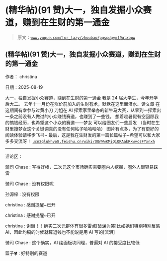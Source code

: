 # (精华帖)(91 赞)大一，独自发掘小众赛道，赚到在生财的第一通金

> 原文：[`www.yuque.com/for_lazy/zhoubao/pgspdgymf9qtxbpw`](https://www.yuque.com/for_lazy/zhoubao/pgspdgymf9qtxbpw)

## (精华帖)(91 赞)大一，独自发掘小众赛道，赚到在生财的第一通金

作者： christina

日期：2025-08-19

大一，独自发掘小众赛道，赚到在生财的第一通金 我是 24 届大学生，今年开学后大二。 去年十一月份在涨价前加入的生财有术，默默在这里面潜水、读文章
在这期间有幸参与过黄小刀 刀姐在 AI 探索家里举办的新牛马大赛，从零到一探索出一条之前没有人做过的小众赚钱赛道，也赚到了一些钱。
想着趁暑假有空回顾我的搞钱经历，也希望这个小众的赛道——梦女 可以给圈友们一些启发 （当时在生财里搜梦女这个关键词真的没有任何帖子哈哈哈哈）
图片有点多，为了有更好的阅读体验请移步飞书~ 最后，这是我在生财发的第一篇长篇帖子~希望可以和大家多多交流呀！ [`ucn2qlukhvo8.feishu.cn/wiki/OOnWwKMiQiOKAakRkwvcsFYxnxh`](https://ucn2qlukhvo8.feishu.cn/wiki/OOnWwKMiQiOKAakRkwvcsFYxnxh)

* * *

评论区：

骑司 Chase : 写得好棒，二次元这个市场确实需要圈内人挖掘，圈外人很容易踩雷

骑司 Chase : 没有权限呢

孙源梓 : 没有权限

christina : 感谢提醒~已开

christina : 感谢提醒~已开

christina : 谢谢！！确实二次元群体有很多雷点[破涕为笑]比如她们特别特别反感 AI，因此约稿的时候就算退钱也不能说是用 AI 写的[流泪]

骑司 Chase : 这个确实，AI 绘画板块同理，普遍对 AI 的接受度比较低

篮子🍀 : 好特别的赛道